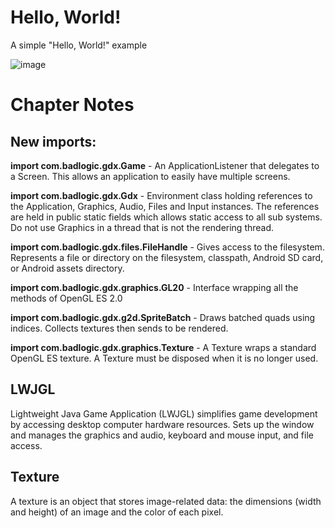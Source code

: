 # Hello, World!
A simple "Hello, World!" example

![image](https://user-images.githubusercontent.com/4059636/51062390-0d8d9a00-15f7-11e9-9c70-3adb52e18a26.png)

# Chapter Notes
## New imports:
**import com.badlogic.gdx.Game** - An ApplicationListener that delegates to a Screen. This allows an application to easily have multiple screens.

**import com.badlogic.gdx.Gdx** - Environment class holding references to the Application, Graphics, Audio, Files and Input instances. The references are held in public static fields which allows static access to all sub systems. Do not use Graphics in a thread that is not the rendering thread.

**import com.badlogic.gdx.files.FileHandle** - Gives access to the filesystem. Represents a file or directory on the filesystem, classpath, Android SD card, or Android assets directory.

**import com.badlogic.gdx.graphics.GL20** - Interface wrapping all the methods of OpenGL ES 2.0

**import com.badlogic.gdx.g2d.SpriteBatch** - Draws batched quads using indices. Collects textures then sends to be rendered.

**import com.badlogic.gdx.graphics.Texture** - A Texture wraps a standard OpenGL ES texture. A Texture must be disposed when it is no longer used.

## LWJGL
Lightweight Java Game Application (LWJGL) simplifies game development by accessing desktop computer hardware resources. Sets up the window and manages the graphics and audio, keyboard and mouse input, and file access.

## Texture
A texture is an object that stores image-related data: the dimensions (width and height) of an image and the color of each pixel.